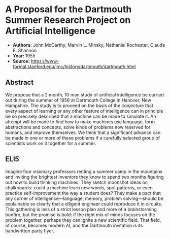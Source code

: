 # A Proposal for the Dartmouth Summer Research Project on Artificial Intelligence

- **Authors:** John McCarthy, Marvin L. Minsky, Nathaniel Rochester, Claude E. Shannon
- **Year:** 1955
- **Source:** https://www-formal.stanford.edu/jmc/history/dartmouth/dartmouth.html

## Abstract
We propose that a 2 month, 10 man study of artificial intelligence be carried out during the summer of 1956 at Dartmouth College in Hanover, New Hampshire. The study is to proceed on the basis of the conjecture that every aspect of learning or any other feature of intelligence can in principle be so precisely described that a machine can be made to simulate it. An attempt will be made to find how to make machines use language, form abstractions and concepts, solve kinds of problems now reserved for humans, and improve themselves. We think that a significant advance can be made in one or more of these problems if a carefully selected group of scientists work on it together for a summer.

## ELI5
Imagine four visionary professors renting a summer camp in the mountains and inviting the brightest inventors they know to spend two months figuring out how to build thinking machines. They sketch moonshot ideas on chalkboards: could a machine learn new words, spot patterns, or even practice self-improvement the way a student does? They make a pact that any corner of intelligence—language, memory, problem solving—should be explainable so clearly that a diligent engineer could reproduce it in circuits. This gathering is less of a strict lesson plan and more of a brainstorming bonfire, but the promise is bold: if the right mix of minds focuses on the problem together, perhaps they can ignite a new scientific field. That field, of course, becomes modern AI, and the Dartmouth invitation is its handwritten party flyer.
